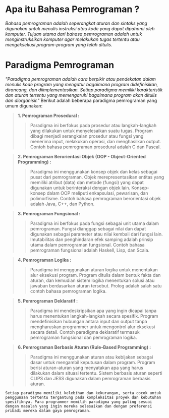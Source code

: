 # Apa itu Bahasa Pemrograman ?
_Bahasa pemrograman adalah seperangkat aturan dan sintaks yang digunakan untuk menulis instruksi atau kode yang dapat dipahami oleh komputer. Tujuan utama dari bahasa pemrograman adalah untuk menginstruksikan komputer agar melakukan tugas tertentu atau mengeksekusi program-program yang telah ditulis._

# Paradigma Pemrograman
_"Paradigma pemrograman adalah cara berpikir atau pendekatan dalam menulis kode program yang mengatur bagaimana program didefinisikan, dirancang, dan diimplementasikan. Setiap paradigma memiliki karakteristik dan aturan tertentu yang memengaruhi bagaimana program akan ditulis dan diorganisir."_ Berikut adalah beberapa paradigma pemrograman yang umum digunakan:

> **1. Pemrograman Prosedural :**
>> Paradigma ini berfokus pada prosedur atau langkah-langkah yang dilakukan untuk menyelesaikan suatu tugas.
>> Program dibagi menjadi serangkaian prosedur atau fungsi yang menerima input, melakukan operasi, dan menghasilkan output.
>> Contoh bahasa pemrograman prosedural adalah C dan Pascal.

> **2. Pemrograman Berorientasi Objek (OOP - Object-Oriented Programming) :**
>> Paradigma ini menggunakan konsep objek dan kelas sebagai pusat dari pemrograman. Objek merepresentasikan entitas yang memiliki atribut (data) dan metode (fungsi) yang dapat digunakan untuk berinteraksi dengan objek lain.
>> Konsep-konsep dalam OOP meliputi enkapsulasi, pewarisan, dan polimorfisme.
>> Contoh bahasa pemrograman berorientasi objek adalah Java, C++, dan Python.

> **3. Pemrograman Fungsional :**
>> Paradigma ini berfokus pada fungsi sebagai unit utama dalam pemrograman.
>> Fungsi dianggap sebagai nilai dan dapat digunakan sebagai parameter atau nilai kembali dari fungsi lain.
>> Imutabilitas dan penghindaran efek samping adalah prinsip utama dalam pemrograman fungsional.
>> Contoh bahasa pemrograman fungsional adalah Haskell, Lisp, dan Scala.

> **4. Pemrograman Logika :**
>> Paradigma ini menggunakan aturan logika untuk menentukan alur eksekusi program.
>> Program ditulis dalam bentuk fakta dan aturan, dan kemudian sistem logika menentukan solusi atau jawaban berdasarkan aturan tersebut.
>> Prolog adalah salah satu contoh bahasa pemrograman logika.

> **5. Pemrograman Deklaratif :**
>> Paradigma ini mendeskripsikan apa yang ingin dicapai tanpa harus menentukan langkah-langkah secara spesifik.
>> Program mendefinisikan hubungan antara input dan output tanpa mengharuskan programmer untuk mengontrol alur eksekusi secara detail.
>> Contoh paradigma deklaratif termasuk pemrograman fungsional dan pemrograman logika.

> **6. Pemrograman Berbasis Aturan (Rule-Based Programming) :**
>> Paradigma ini menggunakan aturan atau kebijakan sebagai dasar untuk mengambil keputusan dalam program.
>> Program berisi aturan-aturan yang menyatakan apa yang harus dilakukan dalam situasi tertentu.
>> Sistem berbasis aturan seperti CLIPS dan JESS digunakan dalam pemrograman berbasis aturan.

```
Setiap paradigma memiliki kelebihan dan kekurangan, serta cocok untuk penggunaan tertentu tergantung pada kompleksitas proyek dan kebutuhan spesifiknya. Para programmer memilih paradigma yang paling sesuai dengan masalah yang ingin mereka selesaikan dan dengan preferensi pribadi mereka dalam gaya pemrograman.
```